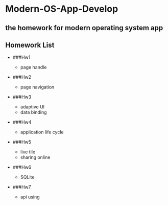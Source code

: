 # Modern-OS-App-Develop
## the homework for modern operating system app

## Homework List
* ###Hw1
  - page handle
  
* ###Hw2
  - page navigation
  
* ###Hw3
  - adaptive UI
  - data binding
  
* ###Hw4
  - application life cycle
  
* ###Hw5
  - live tile
  - sharing online
  
* ###Hw6
  - SQLite
  
* ###Hw7
  - api using
